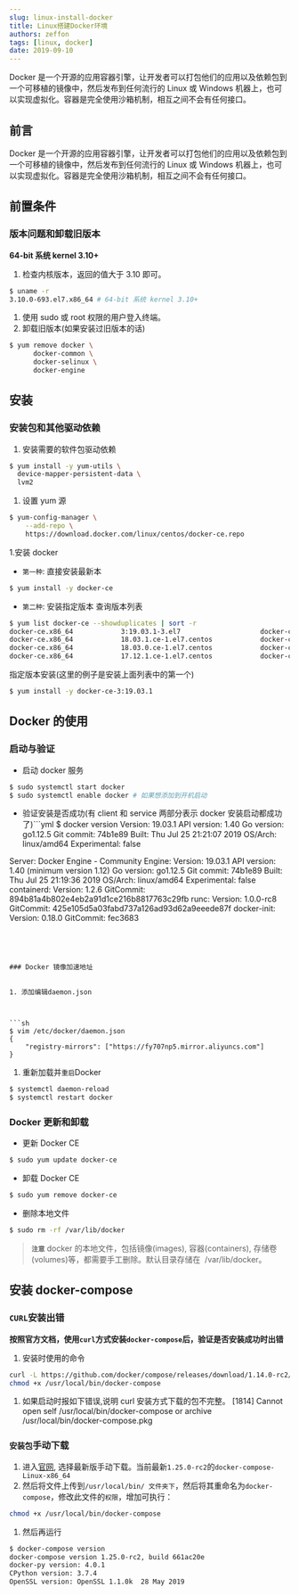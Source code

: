 ```yaml
---
slug: linux-install-docker
title: Linux搭建Docker环境
authors: zeffon
tags: [linux, docker]
date: 2019-09-10
---
```


Docker 是一个开源的应用容器引擎，让开发者可以打包他们的应用以及依赖包到一个可移植的镜像中，然后发布到任何流行的 Linux 或 Windows 机器上，也可以实现虚拟化。容器是完全使用沙箱机制，相互之间不会有任何接口。

<!--truncate-->

## 前言

Docker 是一个开源的应用容器引擎，让开发者可以打包他们的应用以及依赖包到一个可移植的镜像中，然后发布到任何流行的 Linux 或 Windows 机器上，也可以实现虚拟化。容器是完全使用沙箱机制，相互之间不会有任何接口。

## 前置条件

### 版本问题和卸载旧版本

**64-bit 系统 kernel 3.10+**

1. 检查内核版本，返回的值大于 3.10 即可。

```sh
$ uname -r
3.10.0-693.el7.x86_64 # 64-bit 系统 kernel 3.10+
```

1. 使用 sudo 或 root 权限的用户登入终端。
2. 卸载旧版本(如果安装过旧版本的话)

```sh
$ yum remove docker \
      docker-common \
      docker-selinux \
      docker-engine
```

## 安装

### 安装包和其他驱动依赖

1. 安装需要的软件包驱动依赖

```sh
$ yum install -y yum-utils \
  device-mapper-persistent-data \
  lvm2
```

1. 设置 yum 源

```sh
$ yum-config-manager \
    --add-repo \
    https://download.docker.com/linux/centos/docker-ce.repo
```

1.安装 docker

- `第一种`: 直接安装最新本

```sh
$ yum install -y docker-ce
```

- `第二种`: 安装指定版本
  查询版本列表

```sh
$ yum list docker-ce --showduplicates | sort -r
docker-ce.x86_64            3:19.03.1-3.el7                    docker-ce-stable
docker-ce.x86_64            18.03.1.ce-1.el7.centos            docker-ce-stable
docker-ce.x86_64            18.03.0.ce-1.el7.centos            docker-ce-stable
docker-ce.x86_64            17.12.1.ce-1.el7.centos            docker-ce-stable
```

指定版本安装(这里的例子是安装上面列表中的第一个)

```sh
$ yum install -y docker-ce-3:19.03.1
```

## Docker 的使用

### 启动与验证

- 启动 docker 服务

```sh
$ sudo systemctl start docker
$ sudo systemctl enable docker # 如果想添加到开机启动
```

- 验证安装是否成功(有 client 和 service 两部分表示 docker 安装启动都成功了)```yml
  $ docker version
  Version: 19.03.1
  API version: 1.40
  Go version: go1.12.5
  Git commit: 74b1e89
  Built: Thu Jul 25 21:21:07 2019
  OS/Arch: linux/amd64
  Experimental: false

Server: Docker Engine - Community
Engine:
Version: 19.03.1
API version: 1.40 (minimum version 1.12)
Go version: go1.12.5
Git commit: 74b1e89
Built: Thu Jul 25 21:19:36 2019
OS/Arch: linux/amd64
Experimental: false
containerd:
Version: 1.2.6
GitCommit: 894b81a4b802e4eb2a91d1ce216b8817763c29fb
runc:
Version: 1.0.0-rc8
GitCommit: 425e105d5a03fabd737a126ad93d62a9eeede87f
docker-init:
Version: 0.18.0
GitCommit: fec3683

````




### Docker 镜像加速地址


1. 添加编辑daemon.json



```sh
$ vim /etc/docker/daemon.json
{
	"registry-mirrors": ["https://fy707np5.mirror.aliyuncs.com"]
}
````

1. 重新加载并`重启`Docker

```sh
$ systemctl daemon-reload
$ systemctl restart docker
```

### Docker 更新和卸载

- 更新 Docker CE

```sh
$ sudo yum update docker-ce
```

- 卸载 Docker CE

```sh
$ sudo yum remove docker-ce
```

- 删除本地文件

```sh
$ sudo rm -rf /var/lib/docker
```

> **`注意`** docker 的本地文件，包括镜像(images), 容器(containers), 存储卷(volumes)等，都需要手工删除。默认目录存储在  /var/lib/docker。

## 安装 docker-compose

### `CURL`安装出错

**按照官方文档，使用`curl`方式安装`docker-compose`后，验证是否安装成功时出错**

1. 安装时使用的命令

```sh
curl -L https://github.com/docker/compose/releases/download/1.14.0-rc2/docker-compose-`uname -s`-`ur/local/bin/docker-compose
chmod +x /usr/local/bin/docker-compose
```

1. 如果启动时报如下错误,说明 curl 安装方式下载的包不完整。
   [1814] Cannot open self /usr/local/bin/docker-compose or archive /usr/local/bin/docker-compose.pkg

### `安装包`手动下载

1. 进入[官网](https://github.com/docker/compose/releases), 选择最新版手动下载。当前最新`1.25.0-rc2`的`docker-compose-Linux-x86_64`
2. 然后将文件上传到`/usr/local/bin/ 文件夹下`，然后将其重命名为`docker-compose`，修改此文件的`权限`，增加可执行：

```sh
chmod +x /usr/local/bin/docker-compose
```

1. 然后再运行

```sh
$ docker-compose version
docker-compose version 1.25.0-rc2, build 661ac20e
docker-py version: 4.0.1
CPython version: 3.7.4
OpenSSL version: OpenSSL 1.1.0k  28 May 2019
```
